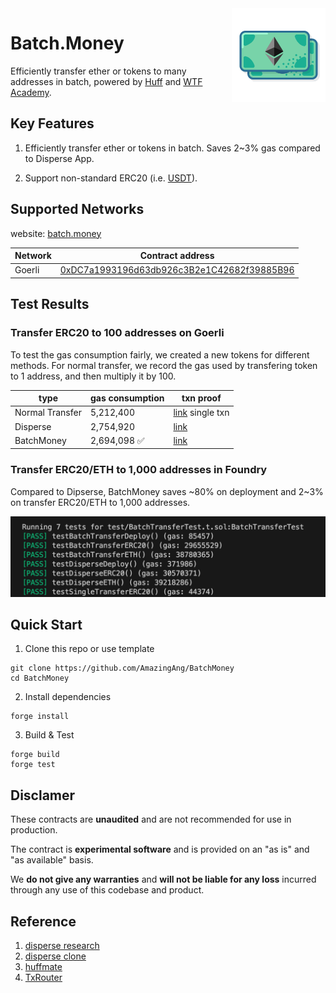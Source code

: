 <img align="right" width="150" height="150" top="100" src="./img/logo.png">

# Batch.Money

Efficiently transfer ether or tokens to many addresses in batch, powered by [Huff](https://github.com/huff-language/huff-rs) and [WTF Academy](https://wtf.academy).

## Key Features

1. Efficiently transfer ether or tokens in batch. Saves 2~3% gas compared to Disperse App.

2. Support non-standard ERC20 (i.e. [USDT](https://etherscan.io/address/0xdac17f958d2ee523a2206206994597c13d831ec7#code)).

## Supported Networks

website: [batch.money](https://batch.money)

| Network      | Contract address                                                                                                                                                     |
| ------------ | ----------------------------------------------------------------------------------------------------------------------------------------------------------------------------- |
| Goerli       | [0xDC7a1993196d63db926c3B2e1C42682f39885B96](https://goerli.etherscan.io/address/0xdc7a1993196d63db926c3b2e1c42682f39885b96)                                               |


## Test Results

### Transfer ERC20 to 100 addresses on Goerli

To test the gas consumption fairly, we created a new tokens for different methods. For normal transfer, we record the gas used by transfering token to 1 address, and then multiply it by 100.

| type    | gas consumption | txn proof| 
| -------- | -------- | -------- | 
| Normal Transfer  | 5,212,400 | [link](https://goerli.etherscan.io/tx/0x35549e3c4e4f2116515b3f4a2496ff8d2c455d2cc1a2fce3b97b193ef838e3cd) single txn      |
| Disperse  | 2,754,920 | [link](https://goerli.etherscan.io/tx/0x9d20b73d7b102aacc63dadf01ed7767cbbfd1c3f92302b08f6741be4bd8fb6cf)      |
| BatchMoney  | 2,694,098 ✅ | [link](https://goerli.etherscan.io/tx/0xdfd94600c57f72dc54e8741c084ab2e5544556e76baa0d6413b5189a6872f35a)      |

### Transfer ERC20/ETH to 1,000 addresses in Foundry

Compared to Dipserse, BatchMoney saves ~80% on deployment and 2~3% on transfer ERC20/ETH to 1,000 addresses.

![](./img/FoundryTest.png)

## Quick Start

1. Clone this repo or use template

```shell
git clone https://github.com/AmazingAng/BatchMoney
cd BatchMoney
```

2. Install dependencies

```shell
forge install
```

3. Build & Test

```shell
forge build
forge test
```

## Disclamer

These contracts are **unaudited** and are not recommended for use in production.

The contract is **experimental software** and is provided on an "as is" and "as available" basis.

We **do not give any warranties** and **will not be liable for any loss** incurred through any use of this codebase and product.


## Reference

1. [disperse research](https://github.com/banteg/disperse-research)
2. [disperse clone](https://github.com/rajkharvar/disperse-clone)
3. [huffmate](https://github.com/huff-language/huffmate)
4. [TxRouter](https://github.com/wangshouh/TxRouter)
